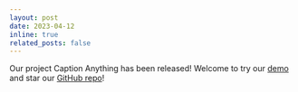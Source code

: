 ```yaml
---
layout: post
date: 2023-04-12
inline: true
related_posts: false
---
```


Our project Caption Anything has been released! Welcome to try our [demo](https://huggingface.co/spaces/TencentARC/Caption-Anything) and star our [GitHub repo](https://github.com/ttengwang/caption-anything)!
